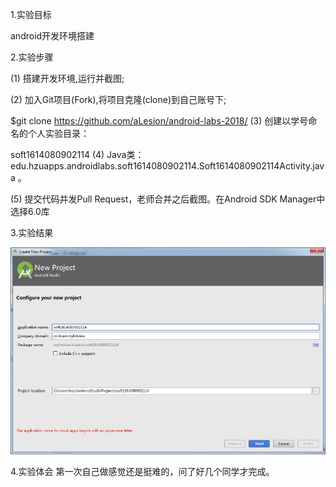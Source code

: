 1.实验目标

android开发环境搭建

2.实验步骤

(1) 搭建开发环境,运行并截图;

(2) 加入Git项目(Fork),将项目克隆(clone)到自己账号下;

$git clone https://github.com/aLesion/android-labs-2018/ (3) 创建以学号命名的个人实验目录：

soft1614080902114 (4) Java类：edu.hzuapps.androidlabs.soft1614080902114.Soft1614080902114Activity.java 。

(5) 提交代码并发Pull Request，老师合并之后截图。在Android SDK Manager中选择6.0库

3.实验结果


![image](https://github.com/aLesion/android-labs-2018/blob/master/soft1614080902114.jpg)



4.实验体会 
第一次自己做感觉还是挺难的，问了好几个同学才完成。
